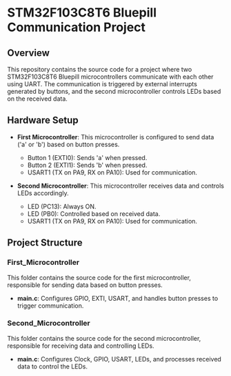 # STM32F103C8T6 Bluepill Communication Project

## Overview

This repository contains the source code for a project where two STM32F103C8T6 Bluepill microcontrollers communicate with each other using UART. The communication is triggered by external interrupts generated by buttons, and the second microcontroller controls LEDs based on the received data.

## Hardware Setup

- **First Microcontroller**: This microcontroller is configured to send data ('a' or 'b') based on button presses.

  - Button 1 (EXTI0): Sends 'a' when pressed.
  - Button 2 (EXTI1): Sends 'b' when pressed.
  - USART1 (TX on PA9, RX on PA10): Used for communication.

- **Second Microcontroller**: This microcontroller receives data and controls LEDs accordingly.

  - LED (PC13): Always ON.
  - LED (PB0): Controlled based on received data.
  - USART1 (TX on PA9, RX on PA10): Used for communication.

## Project Structure

### First_Microcontroller

This folder contains the source code for the first microcontroller, responsible for sending data based on button presses.

- **main.c**: Configures GPIO, EXTI, USART, and handles button presses to trigger communication.

### Second_Microcontroller

This folder contains the source code for the second microcontroller, responsible for receiving data and controlling LEDs.

- **main.c**: Configures Clock, GPIO, USART, LEDs, and processes received data to control the LEDs.

